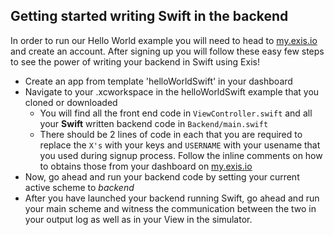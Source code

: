 ## Getting started writing Swift in the backend

In order to run our Hello World example you will need to head to [my.exis.io](https://my.exis.io) and create an account. After signing up you will follow these easy few steps to see the power of writing your backend in Swift using Exis!
+ Create an app from template 'helloWorldSwift' in your dashboard
+ Navigate to your .xcworkspace in the helloWorldSwift example that you cloned or downloaded
  + You will find all the front end code in ```ViewController.swift``` and all your **Swift** written backend code in ```Backend/main.swift```
  + There should be 2 lines of code in each that you are required to replace the ```X's``` with your keys and ```USERNAME``` with your usename that you used during signup process.  Follow the inline comments on how to obtains those from your dashboard on [my.exis.io](https://my.exis.io)
+ Now, go ahead and run your backend code by setting your current active scheme to *backend*
+ After you have launched your backend running Swift, go ahead and run your main scheme and witness the communication between the two in your output log as well as in your View in the simulator.
